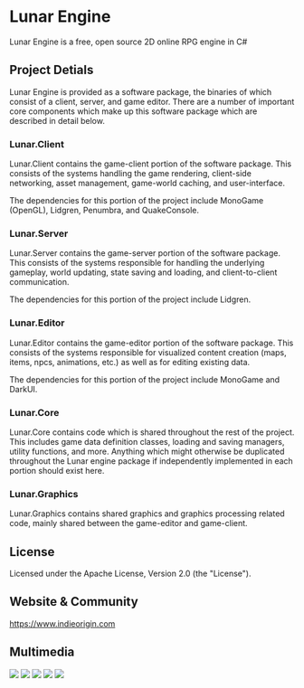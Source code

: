 
# Lunar Engine
Lunar Engine is a free, open source 2D online RPG engine in C#

## Project Detials
Lunar Engine is provided as a software package, the binaries of which consist of a client, server, and game editor. There are a number of important core components which make up this software package which are described in detail below.

### Lunar.Client
Lunar.Client contains the game-client portion of the software package. This consists of the systems handling the game rendering, client-side networking, asset management, game-world caching, and user-interface. 

The dependencies for this portion of the project include MonoGame (OpenGL), Lidgren, Penumbra, and QuakeConsole.

### Lunar.Server
Lunar.Server contains the game-server portion of the software package. This consists of the systems responsible for handling the underlying gameplay, world updating, state saving and loading, and client-to-client communication.

The dependencies for this portion of the project include Lidgren.

### Lunar.Editor
Lunar.Editor contains the game-editor portion of the software package. This consists of the systems responsible for visualized content creation (maps, items, npcs, animations, etc.) as well as for editing existing data.

The dependencies for this portion of the project include MonoGame and DarkUI.

### Lunar.Core
Lunar.Core contains code which is shared throughout the rest of the project. This includes game data definition classes, loading and saving managers, utility functions, and more. Anything which might otherwise be duplicated throughout the Lunar engine package if independently implemented in each portion should exist here.

### Lunar.Graphics
Lunar.Graphics contains shared graphics and graphics processing related code, mainly shared between the game-editor and game-client.


## License
Licensed under the Apache License, Version 2.0 (the "License").

## Website & Community
https://www.indieorigin.com

## Multimedia
![](https://i.imgur.com/9K62FUP.png)
![](https://i.imgur.com/xDiIT1Y.png)
![](https://i.imgur.com/7rXeYcc.png)
![](https://i.imgur.com/PMhsVF5.png)
![](https://i.imgur.com/UIFJNjJ.png)
